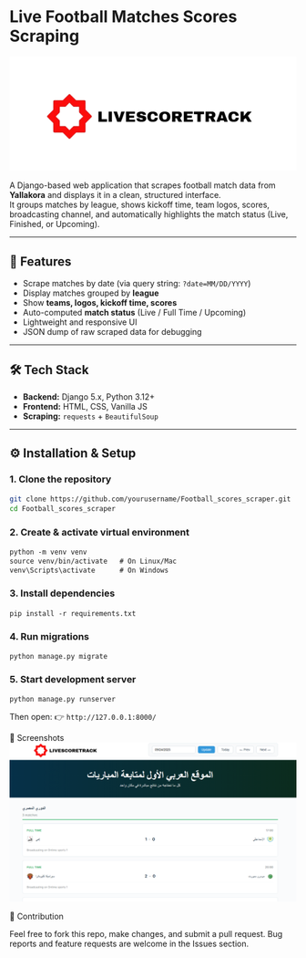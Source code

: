 #   Live Football Matches Scores Scraping

![Scraper Logo](static/images/logo.png)

A Django-based web application that scrapes football match data from **Yallakora** and displays it in a clean, structured interface.  
It groups matches by league, shows kickoff time, team logos, scores, broadcasting channel, and automatically highlights the match status (Live, Finished, or Upcoming).

---

## 🚀 Features
- Scrape matches by date (via query string: `?date=MM/DD/YYYY`)
- Display matches grouped by **league**
- Show **teams, logos, kickoff time, scores**
- Auto-computed **match status** (Live / Full Time / Upcoming)
- Lightweight and responsive UI
- JSON dump of raw scraped data for debugging

---

## 🛠️ Tech Stack
- **Backend:** Django 5.x, Python 3.12+
- **Frontend:** HTML, CSS, Vanilla JS
- **Scraping:** `requests` + `BeautifulSoup`


---

## ⚙️ Installation & Setup

### 1. Clone the repository
```bash
git clone https://github.com/yourusername/Football_scores_scraper.git
cd Football_scores_scraper
```

### 2. Create & activate virtual environment

```
python -m venv venv
source venv/bin/activate   # On Linux/Mac
venv\Scripts\activate      # On Windows
```
### 3. Install dependencies
```
pip install -r requirements.txt
```

### 4. Run migrations
```
python manage.py migrate
```

### 5. Start development server
```
python manage.py runserver
```

Then open: 👉 ```http://127.0.0.1:8000/```

📸 Screenshots
![Scraper Logo](static/images/screenshot.png)

🤝 Contribution

Feel free to fork this repo, make changes, and submit a pull request.
Bug reports and feature requests are welcome in the Issues section.
